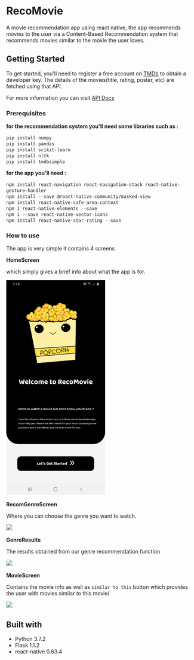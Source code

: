 # RecoMovie
 A movie recommendation app using react native, the app recommends movies to the user via a Content-Based Recommendation system that recommends movies similar to the movie the user loves.

## Getting Started

To get started, you'll need to register a free account on [TMDb](https://www.themoviedb.org/) to obtain a developer key.
The details of the movies(title, rating, poster, etc) are fetched using that API.

For more information you can visit [API Docs](https://developers.themoviedb.org/3/getting-started/introduction)

### Prerequisites

**for the recommendation system you'll need some libraries such as :** 

```
pip install numpy
pip install pandas
pip install scikit-learn
pip install nltk
pip install tmdbsimple
```
**for the app you'll need :** 

```
npm install react-navigation react-navigation-stack react-native-gesture-handler
npm install --save @react-native-community/masked-view
npm install react-native-safe-area-context
npm i react-native-elements --save
npm i --save react-native-vector-icons
npm install react-native-star-rating --save
```

### How to use

The app is very simple it contains 4 screens 

**HomeScreen** 

which simply gives a brief info about what the app is for. 

<img src='Screenshots/homepage.jpg' width="265" >


**RecomGenreScreen**

Where you can choose the genre you want to watch.

![](https://media.giphy.com/media/Y8uLRnzHjfHAEYyjXS/giphy.gif)

**GenreResults**

The results obtained from our genre recommendation function

![](https://media.giphy.com/media/HiCgRUEvmbjTtb4kuI/giphy.gif)

**MovieScreen**

Contains the movie info as well as `similar to this` button which provides the user with movies similar to this movie/

![](https://media.giphy.com/media/AKaBURiT9Nk4aPy72B/giphy.gif)


## Built with

* Python 3.7.2
* Flask 1.1.2
* react-native 0.63.4
